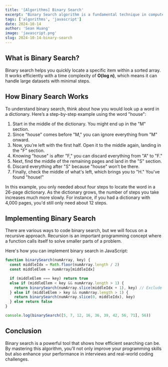 ```yaml
---
title: '[Algorithms] Binary Search'
excerpt: "Binary Search algorithm is a fundamental technique in computer science. It's widely used in various applications and is a common topic in technical interviews. Understanding binary search is crucial because it offers a fast way to find values in sorted lists."
tags: ['algorithms', 'javascript']
date: 2024-10-14
author: 'Sean Huang'
image: 'javascript.png'
slug: 2024-10-14-binary-search
---
```


## What is Binary Search?

Binary search helps you quickly locate a specific item within a sorted array. It works efficiently with a time complexity of **O(log n)**, which means it can handle large datasets with minimal steps.

## How Binary Search Works

To understand binary search, think about how you would look up a word in a dictionary. Here’s a step-by-step example using the word "house":

1. Start in the middle of the dictionary. You might end up in the "M" section.
2. Since "house" comes before "M," you can ignore everything from "M" onward.
3. Now, you’re left with the first half. Open it to the middle again, landing in the "F" section.
4. Knowing "house" is after "F," you can discard everything from "A" to "F."
5. Next, find the middle of the remaining pages and land in the "S" section.
6. Discard everything after "S" because "house" won’t be there.
7. Finally, check the middle of what's left, which brings you to "H." You've found "house!"

In this example, you only needed about four steps to locate the word in a 26-page dictionary. As the dictionary grows, the number of steps you take increases much more slowly. For instance, if you had a dictionary with 4,000 pages, you'd still only need about 12 steps.

## Implementing Binary Search

There are various ways to code binary search, but we will focus on a recursive approach. Recursion is an important programming concept where a function calls itself to solve smaller parts of a problem.

Here's how you can implement binary search in JavaScript:

```javascript
function binarySearch(numArray, key) {
  const middleIdx = Math.floor(numArray.length / 2)
  const middleElem = numArray[middleIdx]

  if (middleElem === key) return true
  else if (middleElem < key && numArray.length > 1) {
    return binarySearch(numArray.slice(middleIdx + 1), key) // Exclude middle element
  } else if (middleElem > key && numArray.length > 1) {
    return binarySearch(numArray.slice(0, middleIdx), key)
  } else return false
}

console.log(binarySearch([5, 7, 12, 16, 36, 39, 42, 56, 71], 56))
```

## Conclusion

Binary search is a powerful tool that shows how efficient searching can be. By mastering this algorithm, you’ll not only improve your programming skills but also enhance your performance in interviews and real-world coding challenges.
